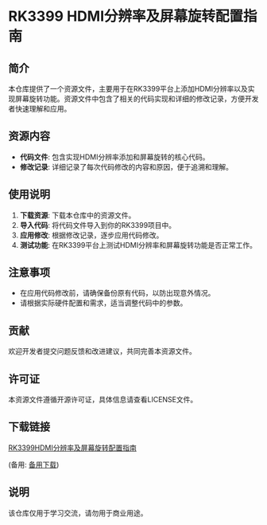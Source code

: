 # RK3399 HDMI分辨率及屏幕旋转配置指南

## 简介
本仓库提供了一个资源文件，主要用于在RK3399平台上添加HDMI分辨率以及实现屏幕旋转功能。资源文件中包含了相关的代码实现和详细的修改记录，方便开发者快速理解和应用。

## 资源内容
- **代码文件**: 包含实现HDMI分辨率添加和屏幕旋转的核心代码。
- **修改记录**: 详细记录了每次代码修改的内容和原因，便于追溯和理解。

## 使用说明
1. **下载资源**: 下载本仓库中的资源文件。
2. **导入代码**: 将代码文件导入到你的RK3399项目中。
3. **应用修改**: 根据修改记录，逐步应用代码修改。
4. **测试功能**: 在RK3399平台上测试HDMI分辨率和屏幕旋转功能是否正常工作。

## 注意事项
- 在应用代码修改前，请确保备份原有代码，以防出现意外情况。
- 请根据实际硬件配置和需求，适当调整代码中的参数。

## 贡献
欢迎开发者提交问题反馈和改进建议，共同完善本资源文件。

## 许可证
本资源文件遵循开源许可证，具体信息请查看LICENSE文件。

## 下载链接
[RK3399HDMI分辨率及屏幕旋转配置指南](https://pan.quark.cn/s/e635db69d1c5) 

(备用: [备用下载](https://pan.baidu.com/s/12ko9u5SQMq3J7LMLTK8nqA?pwd=1234))

## 说明

该仓库仅用于学习交流，请勿用于商业用途。
